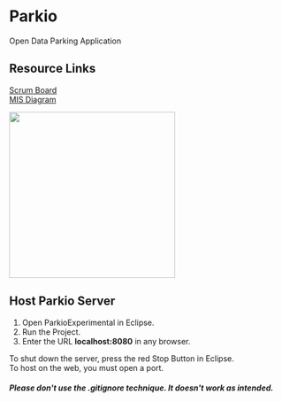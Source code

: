 # Parkio
Open Data Parking Application

## Resource Links
[Scrum Board](https://docs.google.com/spreadsheets/d/1sUa28KUN1ykEFEPOIGM65aQhVDkCDwWeD_3fIcSy97g/edit?usp=sharing)  
[MIS Diagram](https://drive.google.com/file/d/0B8ohLaKI3E34WWJiMTZoXzJDRW8/view?usp=sharing)  


<img src="http://s21.postimg.org/q4y42fcxz/Parkio_MIS.png" width="300">

## Host Parkio Server
1. Open ParkioExperimental in Eclipse.
2. Run the Project.
3. Enter the URL **localhost:8080** in any browser.

To shut down the server, press the red Stop Button in Eclipse.  
To host on the web, you must open a port.

##### Please don't use the .gitignore technique. It doesn't work as intended.

